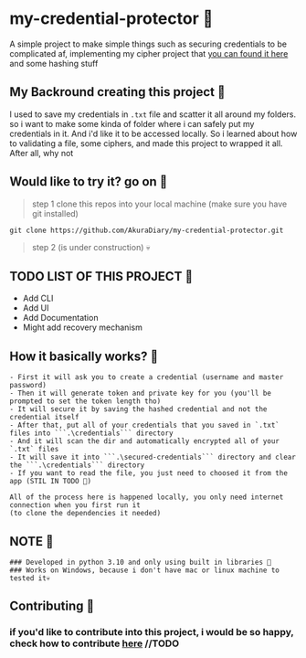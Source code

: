 # my-credential-protector 🥙
A simple project to make simple things such as securing credentials to be complicated af, implementing my cipher project that [you can found it here](https://github.com/AkuraDiary/sigma_ciphers_cryptograms) and some hashing stuff


## My Backround creating this project 🍞

I used to save my credentials in ```.txt``` file and scatter it all around my folders. so i want to make some kinda of folder where i can safely put my credentials in it. And i'd like it to be accessed locally. So i learned about how to validating a file, some ciphers, and made this project to wrapped it all. After all, why not

## Would like to try it? go on 🥘

> step 1 clone this repos into your local machine (make sure you have git installed)
```
git clone https://github.com/AkuraDiary/my-credential-protector.git
```

> step 2 (is under construction) 💀

## TODO LIST OF THIS PROJECT 🥞
- Add CLI
- Add UI
- Add Documentation
- Might add recovery mechanism

## How it basically works? 🥯
```
- First it will ask you to create a credential (username and master password)
- Then it will generate token and private key for you (you'll be prompted to set the token length tho)
- It will secure it by saving the hashed credential and not the credential itself
- After that, put all of your credentials that you saved in `.txt` files into ```.\credentials``` directory
- And it will scan the dir and automatically encrypted all of your `.txt` files 
- It will save it into ```.\secured-credentials``` directory and clear the ```.\credentials``` directory
- If you want to read the file, you just need to choosed it from the app (STIL IN TODO 🥞)

All of the process here is happened locally, you only need internet connection when you first run it 
(to clone the dependencies it needed)
```
## NOTE 🥖
```
### Developed in python 3.10 and only using built in libraries 🥛
### Works on Windows, because i don't have mac or linux machine to tested it💀
```

## Contributing 🍪
### if you'd like to contribute into this project, i would be so happy, check how to contribute [here]() //TODO
